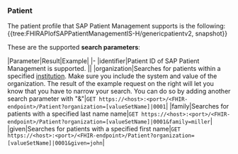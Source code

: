 ### Patient 
The patient profile that SAP Patient Management supports is the following: 
{{tree:FHIRAPIofSAPPatientManagementIS-H/genericpatientv2, snapshot}}

These are the supported **search parameters**:

|Parameter|Result|Example|
|-
|identifier|Patient ID of SAP Patient Management is supported. ||
|organization|Searches for patients within a specified [institution](https://help.sap.com/saphelp_dbm800/helpdata/en/b8/ad499a237e495e92fe785f6b2fd811/content.htm?no_cache=true). Make sure you include the system and value of the organization. The result of the example request on the right will let you know that you have to narrow your search. You can do so by adding another search parameter with "&"|`GET https://<host>:<port>/<FHIR-endpoint>/Patient?organization=[valueSetName]|0001`|
|family|Searches for patients with a specified last name name|`GET https://<host>:<port>/<FHIR-endpoint>/Patient?organization=[valueSetName]|0001&family=miller`|
|given|Searches for patients with a specified first name|`GET https://<host>:<port>/<FHIR-endpoint>/Patient?organization=[valueSetName]|0001&given=john`|


